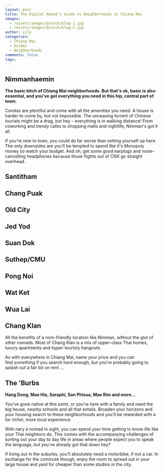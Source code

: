 ```yaml
---
layout: post
title: The Digital Nomad's Guide to Neighborhoods in Chiang Mai
images:
  - /assets/images/@stock/blog-1.jpg
  - /assets/images/@stock/blog-2.jpg
author: Lily
categories:
  - Chiang Mai
  - Guides
  - Neighborhoods
comments: false
tags:
---
```


## Nimmanhaemin

**The basic bitch of Chiang Mai neighborhoods. But that's ok, basic is also essential, and you've got everything you need in this hip, central part of town.**

Condos are plentiful and come with all the amenities you need. A house is harder to come by, but not impossible. The unceasing torrent of Chinese tourists might be a drag, but hey - everything is in walking distance\! From coworking and trendy cafes to shopping malls and nightlife, Nimman's got it all.

If you're new to town, you could do far worse than setting yourself up here. The only downsides are you'll be tempted to spend like it's Monopoly money so watch your budget. And oh, get some good earplugs and noise-cancelling headphones because those flights out of CNX go straight overhead.

## Santitham

## Chang Puak

## Old City

## Jed Yod

## Suan Dok

## Suthep/CMU

## Pong Noi

## Wat Ket

## Wua Lai

## Chang Klan

All the benefits of a nom-friendly location like Nimman, without the glut of other nomads. Most of Chang Klan is a mix of upper-class Thai homes, luxury apartments and hyper-touristy hangouts.

As with everywhere in Chiang Mai, name your price and you can find&nbsp;*something*&nbsp;if you search hard enough, but you're probably going to splash out a fair bit on rent ...

## The 'Burbs

**Hang Dong, Mae Hia, Saraphi, San Phisua, Mae Rim and more...**

You've gone native at this point, or you're here with a family and need the big house, nearby schools and all that entails. Broaden your horizons and your housing search to these neighborhoods and you'll be rewarded with a far richer, more local experience.

With nary a nomad in sight, you can spend your time getting to know life like your Thai neighbors do. This comes with the accompanying challenges of sorting out your day to day life in areas where people expect you to speak the language, but you've already got that down hey?

If living out in the suburbs, you'll absolutely need a motorbike, if not a car. In exchange for the commute though, enjoy the room to spread out in your large house and yard for cheaper than some studios in the city.